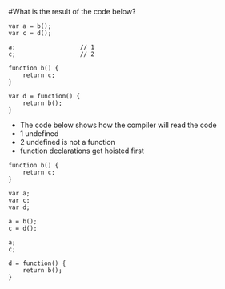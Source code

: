 #What is the result of the code below?
```
var a = b();
var c = d();

a;                  // 1
c;                  // 2

function b() {
    return c;
}

var d = function() {
    return b();
} 
```

* The code below shows how the compiler will read the code
* 1 undefined
* 2 undefined is not a function
* function declarations get hoisted first

```
function b() {
    return c;
}

var a;
var c;
var d;

a = b();
c = d();

a;
c;

d = function() {
    return b();
}
```